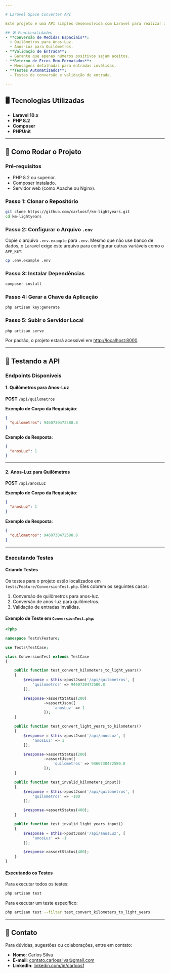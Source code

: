 ```yaml
---

# Laravel Space Converter API

Este projeto é uma API simples desenvolvida com Laravel para realizar a conversão de **quilômetros (KM)** para **anos-luz** e vice-versa.

## 🛠️ Funcionalidades
- **Conversão de Medidas Espaciais**:
  - Quilômetros para Anos-Luz.
  - Anos-Luz para Quilômetros.
- **Validação de Entrada**:
  - Garante que apenas números positivos sejam aceitos.
- **Retorno de Erros Bem-Formatados**:
  - Mensagens detalhadas para entradas inválidas.
- **Testes Automatizados**:
  - Testes de conversão e validação de entrada.

---
```


## 🖥️ Tecnologias Utilizadas
- **Laravel 10.x**
- **PHP 8.2**
- **Composer**
- **PHPUnit**

---

## 🚀 Como Rodar o Projeto

### Pré-requisitos
- PHP 8.2 ou superior.
- Composer instalado.
- Servidor web (como Apache ou Nginx).

### Passo 1: Clonar o Repositório
```bash
git clone https://github.com/carloosf/km-lightyears.git
cd km-lightyears
```

### Passo 2: Configurar o Arquivo `.env`
Copie o arquivo `.env.example` para `.env`. Mesmo que não use banco de dados, o Laravel exige este arquivo para configurar outras variáveis como o `APP_KEY`:
```bash
cp .env.example .env
```

### Passo 3: Instalar Dependências
```bash
composer install
```

### Passo 4: Gerar a Chave da Aplicação
```bash
php artisan key:generate
```

### Passo 5: Subir o Servidor Local
```bash
php artisan serve
```

Por padrão, o projeto estará acessível em [http://localhost:8000](http://localhost:8000).

---

## 🧪 Testando a API

### Endpoints Disponíveis

#### 1. Quilômetros para Anos-Luz
**POST** `/api/quilometros`

**Exemplo de Corpo da Requisição**:
```json
{
  "quilometros": 9460730472580.8
}
```

**Exemplo de Resposta**:
```json
{
  "anosLuz": 1
}
```

---

#### 2. Anos-Luz para Quilômetros
**POST** `/api/anosLuz`

**Exemplo de Corpo da Requisição**:
```json
{
  "anosLuz": 1
}
```

**Exemplo de Resposta**:
```json
{
  "quilometros": 9460730472580.8
}
```

---

### Executando Testes

#### Criando Testes
Os testes para o projeto estão localizados em `tests/Feature/ConversionTest.php`. Eles cobrem os seguintes casos:
1. Conversão de quilômetros para anos-luz.
2. Conversão de anos-luz para quilômetros.
3. Validação de entradas inválidas.

#### Exemplo de Teste em `ConversionTest.php`:
```php
<?php

namespace Tests\Feature;

use Tests\TestCase;

class ConversionTest extends TestCase
{

    public function test_convert_kilometers_to_light_years()
    {
        $response = $this->postJson('/api/quilometros', [
            'quilometros' => 9460730472580.8
        ]);

        $response->assertStatus(200)
                 ->assertJson([
                     'anosLuz' => 1
                 ]);
    }

    public function test_convert_light_years_to_kilometers()
    {
        $response = $this->postJson('/api/anosLuz', [
            'anosLuz' => 1
        ]);

        $response->assertStatus(200)
                 ->assertJson([
                     'quilometros' => 9460730472580.8
                 ]);
    }

    public function test_invalid_kilometers_input()
    {
        $response = $this->postJson('/api/quilometros', [
            'quilometros' => -100
        ]);

        $response->assertStatus(400);
    }

    public function test_invalid_light_years_input()
    {
        $response = $this->postJson('/api/anosLuz', [
            'anosLuz' => -1
        ]);

        $response->assertStatus(400);
    }
}
```

#### Executando os Testes
Para executar todos os testes:
```bash
php artisan test
```

Para executar um teste específico:
```bash
php artisan test --filter test_convert_kilometers_to_light_years
```

---

## 🤝 Contato

Para dúvidas, sugestões ou colaborações, entre em contato:

- **Nome**: Carlos Silva
- **E-mail**: contato.carlossilva@gmail.com
- **LinkedIn**: [linkedin.com/in/carloosf](https://linkedin.com/in/carloosf)
